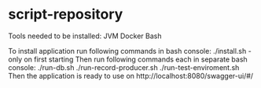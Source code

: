# script-repository
Tools needed to be installed:
 JVM
 Docker 
 Bash


To install application run following commands in bash console:
./install.sh - only on first starting
Then run following commands each in separate bash console:
./run-db.sh
./run-record-producer.sh
./run-test-enviroment.sh
Then the application is ready to use on http://localhost:8080/swagger-ui/#/